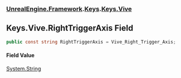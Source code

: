 ### [UnrealEngine.Framework](./UnrealEngine-Framework.md 'UnrealEngine.Framework').[Keys](./Keys.md 'UnrealEngine.Framework.Keys').[Keys.Vive](./Keys-Vive.md 'UnrealEngine.Framework.Keys.Vive')
## Keys.Vive.RightTriggerAxis Field
  
```csharp
public const string RightTriggerAxis = Vive_Right_Trigger_Axis;
```
#### Field Value
[System.String](https://docs.microsoft.com/en-us/dotnet/api/System.String 'System.String')  
